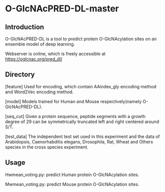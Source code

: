 # O-GlcNAcPRED-DL-master

## Introduction
O-GlcNAcPRED-DL is a tool to predict protein O-GlcNAcylation sites on an ensemble model of deep learning.

Webserver is online, which is freely accessible at https://oglcnac.org/pred_dl/


## Directory
[feature] Used for encoding, which contain AAindex_gly encoding method and Word2Vec encoding method. 

[model] Models trained for Human and Mouse respectively(namely O-GlcNAcPRED-DL). 

[seq_cut] Given a protein sequence, peptide segments with a growth degree of 29 can be symmetrically truncated left and right centered around S/T.

[test_data] The independent test set used in this experiment and the data of Arabidopsis, Caenorhabditis elegans, Drosophila, Rat, Wheat and Others species in the cross species experiment.


## Usage
Hwmean_voting.py: predict Human protein O-GlcNAcylation sites.

Mwmean_voting.py: predict Mouse protein O-GlcNAcylation sites.

